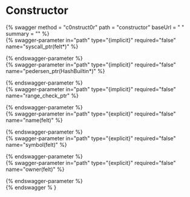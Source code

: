 
Constructor
===========
  
{% swagger method = "c0nstruct0r" path = "constructor" baseUrl = " " summary = "" %}  
{% swagger-parameter in="path" type="{implicit}" required="false" name="syscall_ptr(felt*)" %}  
  
{% endswagger-parameter %}  
{% swagger-parameter in="path" type="{implicit}" required="false" name="pedersen_ptr(HashBuiltin*)" %}  
  
{% endswagger-parameter %}  
{% swagger-parameter in="path" type="{implicit}" required="false" name="range_check_ptr" %}  
  
{% endswagger-parameter %}  
{% swagger-parameter in="path" type="{explicit}" required="false" name="name(felt)" %}  
  
{% endswagger-parameter %}  
{% swagger-parameter in="path" type="{explicit}" required="false" name="symbol(felt)" %}  
  
{% endswagger-parameter %}  
{% swagger-parameter in="path" type="{explicit}" required="false" name="owner(felt)" %}  
  
{% endswagger-parameter %}  
{% endswagger % }